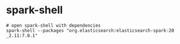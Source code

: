 # spark-shell

```shell
# open spark-shell with dependencies
spark-shell --packages "org.elasticsearch:elasticsearch-spark-20 _2.11:7.0.1"
```
